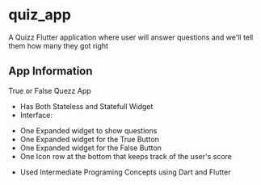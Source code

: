 # quiz_app

A Quizz Flutter application where user will answer questions and we'll tell them how many they got right

## App Information
True or False Quezz App
- Has Both Stateless and Statefull Widget
- Interface:
 * One Expanded widget to show questions
 * One Expanded widget for the True Button
 * One Expanded widget for the False Button
 * One Icon row at the bottom that keeps track of the user's score
- Used Intermediate Programing Concepts using Dart and Flutter